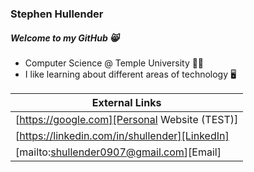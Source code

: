 ### Stephen Hullender
##### Welcome to my GitHub 😸

- Computer Science @ Temple University 🍒🦉
- I like learning about different areas of technology 🖥️

| External Links | 
| -------------- |
| [https://google.com][Personal Website (TEST)] |
| [https://linkedin.com/in/shullender][LinkedIn] |
| [mailto:shullender0907@gmail.com][Email] |

<!--
Here are some ideas to get you started:
- 🔭 I’m currently working on ...
- 🌱 I’m currently learning ...
- 👯 I’m looking to collaborate on ...
- 🤔 I’m looking for help with ...
- 💬 Ask me about ...
- 📫 How to reach me: ...
- 😄 Pronouns: ...
- ⚡ Fun fact: ...
-->
